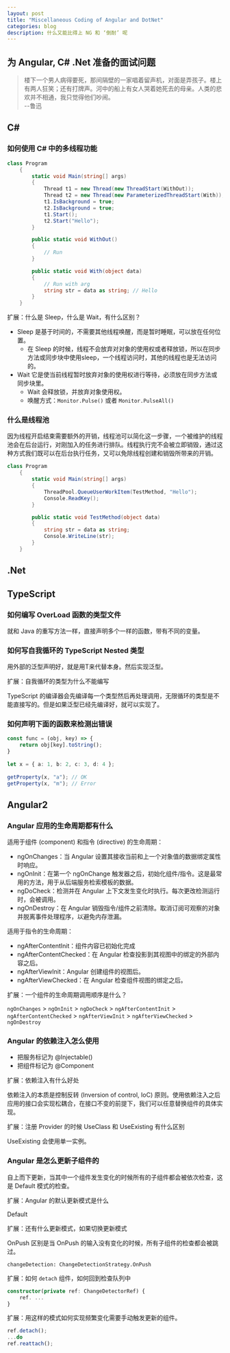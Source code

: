 ```yaml
---
layout: post
title: "Miscellaneous Coding of Angular and DotNet"
categories: blog
description: 什么又能比得上 NG 和 ‘倒耐’ 呢
---
```


## 为 Angular, C# .Net 准备的面试问题

> 楼下一个男人病得要死，那间隔壁的一家唱着留声机，对面是弄孩子。楼上有两人狂笑；还有打牌声。河中的船上有女人哭着她死去的母亲。人类的悲欢并不相通，我只觉得他们吵闹。  
> --鲁迅

## C#

### 如何使用 C# 中的多线程功能

```cs
class Program
    {
        static void Main(string[] args)
        {
            Thread t1 = new Thread(new ThreadStart(WithOut));
            Thread t2 = new Thread(new ParameterizedThreadStart(With));
            t1.IsBackground = true;
            t2.IsBackground = true;
            t1.Start();
            t2.Start("Hello");
        }

        public static void WithOut()
        {
            // Run
        }

        public static void With(object data)
        {
            // Run with arg
            string str = data as string; // Hello
        }
    } 
```

扩展：什么是 Sleep，什么是 Wait，有什么区别？

- Sleep 是基于时间的，不需要其他线程唤醒，而是暂时睡眠，可以放在任何位置。
  - 在 Sleep 的时候，线程不会放弃对对象的使用权或者释放锁，所以在同步方法或同步块中使用sleep，一个线程访问时，其他的线程也是无法访问的。
- Wait 它是使当前线程暂时放弃对象的使用权进行等待，必须放在同步方法或同步块里。
  - Wait 会释放锁，并放弃对象使用权。
  - 唤醒方式：`Monitor.Pulse()` 或者 `Monitor.PulseAll()`

### 什么是线程池

因为线程开启结束需要额外的开销，线程池可以简化这一步骤，一个被维护的线程池会在后台运行，对刚加入的任务进行排队。线程执行完不会被立即销毁，通过这种方式我们既可以在后台执行任务，又可以免除线程创建和销毁所带来的开销。

```cs
class Program
    {
        static void Main(string[] args)
        {
            ThreadPool.QueueUserWorkItem(TestMethod, "Hello");
            Console.ReadKey();
        }

        public static void TestMethod(object data)
        {
            string str = data as string;
            Console.WriteLine(str);
        }
    }
```

## .Net



## TypeScript

### 如何编写 OverLoad 函数的类型文件

就和 Java 的重写方法一样，直接声明多个一样的函数，带有不同的变量。

### 如何写自我循环的 TypeScript Nested 类型

用外部的泛型声明好，就是用T来代替本身。然后实现泛型。

扩展：自我循环的类型为什么不能编写

TypeScript 的编译器会先编译每一个类型然后再处理调用，无限循环的类型是不能直接写的。但是如果泛型已经先编译好，就可以实现了。

### 如何声明下面的函数来检测出错误

```ts
const func = (obj, key) => {
    return obj[key].toString();
}
 
let x = { a: 1, b: 2, c: 3, d: 4 };
 
getProperty(x, "a"); // OK
getProperty(x, "m"); // Error
```

## Angular2

### Angular 应用的生命周期都有什么

适用于组件 (component) 和指令 (directive) 的生命周期：

- ngOnChanges：当 Angular 设置其接收当前和上一个对象值的数据绑定属性时响应。
- ngOnInit：在第一个 ngOnChange 触发器之后，初始化组件/指令。这是最常用的方法，用于从后端服务检索模板的数据。
- ngDoCheck：检测并在 Angular 上下文发生变化时执行。每次更改检测运行时，会被调用。
- ngOnDestroy：在 Angular 销毁指令/组件之前清除。取消订阅可观察的对象并脱离事件处理程序，以避免内存泄漏。

适用于指令的生命周期：

- ngAfterContentInit：组件内容已初始化完成
- ngAfterContentChecked：在 Angular 检查投影到其视图中的绑定的外部内容之后。
- ngAfterViewInit：Angular 创建组件的视图后。
- ngAfterViewChecked：在 Angular 检查组件视图的绑定之后。

扩展：一个组件的生命周期调用顺序是什么？

`ngOnChanges` > `ngOnInit` > `ngDoCheck` > `ngAfterContentInit` > `ngAfterContentChecked` > `ngAfterViewInit` > `ngAfterViewChecked` > `ngOnDestroy`

### Angular 的依赖注入怎么使用

- 把服务标记为 @Injectable()
- 把组件标记为 @Component

扩展：依赖注入有什么好处

依赖注入的本质是控制反转 (Inversion of control, IoC) 原则。使用依赖注入之后应用的接口会实现松耦合，在接口不变的前提下，我们可以任意替换组件的具体实现。

扩展：注册 Provider 的时候 UseClass 和 UseExisting 有什么区别

UseExisting 会使用单一实例。

### Angular 是怎么更新子组件的

自上而下更新，当其中一个组件发生变化的时候所有的子组件都会被依次检查，这是 Default 模式的检查。

扩展：Angular 的默认更新模式是什么

Default

扩展：还有什么更新模式，如果切换更新模式

OnPush 区别是当 OnPush 的输入没有变化的时候，所有子组件的检查都会被跳过。

`changeDetection: ChangeDetectionStrategy.OnPush`

扩展：如何 `detach` 组件，如何回到检查队列中

```ts
constructor(private ref: ChangeDetectorRef) {
    ref. ...
}
```

扩展：用这样的模式如何实现频繁变化需要手动触发更新的组件。

```ts
ref.detach();
...do
ref.reattach();
```
